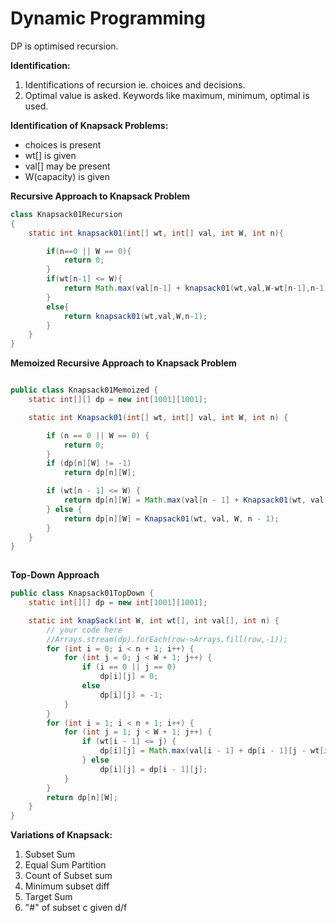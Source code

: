 # Dynamic Programming
DP is optimised recursion.

**Identification:**
1. Identifications of recursion ie. choices and decisions.
2. Optimal value is asked. Keywords like maximum, minimum, optimal is used.

**Identification of Knapsack Problems:**
- choices is present
- wt[] is given
- val[] may be present
- W(capacity) is given

**Recursive Approach to Knapsack Problem**
```java
class Knapsack01Recursion
{
    static int knapsack01(int[] wt, int[] val, int W, int n){

        if(n==0 || W == 0){
            return 0;
        }
        if(wt[n-1] <= W){
            return Math.max(val[n-1] + knapsack01(wt,val,W-wt[n-1],n-1),  knapsack01(wt,val,W,n-1));
        }
        else{
            return knapsack01(wt,val,W,n-1);
        }
    }
}
```
**Memoized Recursive Approach to Knapsack Problem**
```java

public class Knapsack01Memoized {
    static int[][] dp = new int[1001][1001];

    static int Knapsack01(int[] wt, int[] val, int W, int n) {

        if (n == 0 || W == 0) {
            return 0;
        }
        if (dp[n][W] != -1)
            return dp[n][W];

        if (wt[n - 1] <= W) {
            return dp[n][W] = Math.max(val[n - 1] + Knapsack01(wt, val, W - wt[n - 1], n - 1), Knapsack01(wt, val, W, n - 1));
        } else {
            return dp[n][W] = Knapsack01(wt, val, W, n - 1);
        }
    }
}
    
```
**Top-Down Approach**
```java
public class Knapsack01TopDown {
    static int[][] dp = new int[1001][1001];

    static int knapSack(int W, int wt[], int val[], int n) {
        // your code here
        //Arrays.stream(dp).forEach(row->Arrays.fill(row,-1));
        for (int i = 0; i < n + 1; i++) {
            for (int j = 0; j < W + 1; j++) {
                if (i == 0 || j == 0)
                    dp[i][j] = 0;
                else
                    dp[i][j] = -1;
            }
        }
        for (int i = 1; i < n + 1; i++) {
            for (int j = 1; j < W + 1; j++) {
                if (wt[i - 1] <= j) {
                    dp[i][j] = Math.max(val[i - 1] + dp[i - 1][j - wt[i - 1]], dp[i - 1][j]);
                } else
                    dp[i][j] = dp[i - 1][j];
            }
        }
        return dp[n][W];
    }
}
```
**Variations of Knapsack:**
1. Subset Sum
2. Equal Sum Partition
3. Count of Subset sum
4. Minimum subset diff
5. Target Sum
6. "#" of subset c given d/f 
